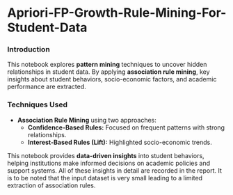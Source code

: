# Apriori-FP-Growth-Rule-Mining-For-Student-Data

### **Introduction**  

This notebook explores **pattern mining** techniques to uncover hidden relationships in student data. By applying **association rule mining**, key insights about student behaviors, socio-economic factors, and academic performance are extracted.   

### **Techniques Used**  
- **Association Rule Mining** using two approaches:  
  - **Confidence-Based Rules:** Focused on frequent patterns with strong relationships.  
  - **Interest-Based Rules (Lift):** Highlighted socio-economic trends.  

This notebook provides **data-driven insights** into student behaviors, helping institutions make informed decisions on academic policies and support systems. All of these insights in detail are recorded in the report. It is to be noted that the input dataset is very small leading to a limited extraction of association rules.
